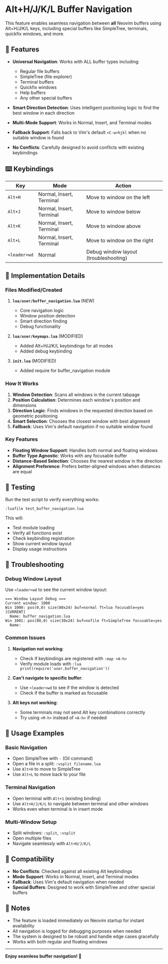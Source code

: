 # Alt+H/J/K/L Buffer Navigation

This feature enables seamless navigation between **all** Neovim buffers using Alt+H/J/K/L keys, including special buffers like SimpleTree, terminals, quickfix windows, and more.

## 🚀 Features

- **Universal Navigation**: Works with ALL buffer types including:
  - Regular file buffers
  - SimpleTree (file explorer)
  - Terminal buffers
  - Quickfix windows
  - Help buffers
  - Any other special buffers

- **Smart Direction Detection**: Uses intelligent positioning logic to find the best window in each direction
- **Multi-Mode Support**: Works in Normal, Insert, and Terminal modes
- **Fallback Support**: Falls back to Vim's default `<C-w>hjkl` when no suitable window is found
- **No Conflicts**: Carefully designed to avoid conflicts with existing keybindings

## ⌨️ Keybindings

| Key | Mode | Action |
|-----|------|--------|
| `Alt+H` | Normal, Insert, Terminal | Move to window on the left |
| `Alt+J` | Normal, Insert, Terminal | Move to window below |
| `Alt+K` | Normal, Insert, Terminal | Move to window above |
| `Alt+L` | Normal, Insert, Terminal | Move to window on the right |
| `<leader>wd` | Normal | Debug window layout (troubleshooting) |

## 🔧 Implementation Details

### Files Modified/Created

1. **`lua/user/buffer_navigation.lua`** (NEW)
   - Core navigation logic
   - Window position detection
   - Smart direction finding
   - Debug functionality

2. **`lua/user/keymaps.lua`** (MODIFIED)
   - Added Alt+H/J/K/L keybindings for all modes
   - Added debug keybinding

3. **`init.lua`** (MODIFIED)
   - Added require for buffer_navigation module

### How It Works

1. **Window Detection**: Scans all windows in the current tabpage
2. **Position Calculation**: Determines each window's position and dimensions
3. **Direction Logic**: Finds windows in the requested direction based on geometric positioning
4. **Smart Selection**: Chooses the closest window with best alignment
5. **Fallback**: Uses Vim's default navigation if no suitable window found

### Key Features

- **Floating Window Support**: Handles both normal and floating windows
- **Buffer Type Agnostic**: Works with any focusable buffer
- **Distance-Based Selection**: Chooses the nearest window in the direction
- **Alignment Preference**: Prefers better-aligned windows when distances are equal

## 🧪 Testing

Run the test script to verify everything works:

```vim
:luafile test_buffer_navigation.lua
```

This will:
- Test module loading
- Verify all functions exist
- Check keybinding registration
- Show current window layout
- Display usage instructions

## 🐛 Troubleshooting

### Debug Window Layout
Use `<leader>wd` to see the current window layout:
```
=== Window Layout Debug ===
Current window: 1000
Win 1000: pos(0,0) size(80x24) buf=normal ft=lua focusable=yes [CURRENT]
  Name: buffer_navigation.lua
Win 1001: pos(80,0) size(30x24) buf=nofile ft=SimpleTree focusable=yes
  Name: 
```

### Common Issues

1. **Navigation not working**: 
   - Check if keybindings are registered with `:map <A-h>`
   - Verify module loads with `:lua print(require('user.buffer_navigation'))`

2. **Can't navigate to specific buffer**:
   - Use `<leader>wd` to see if the window is detected
   - Check if the buffer is marked as focusable

3. **Alt keys not working**:
   - Some terminals may not send Alt key combinations correctly
   - Try using `<M-h>` instead of `<A-h>` if needed

## 🎯 Usage Examples

### Basic Navigation
- Open SimpleTree with `-` (Oil command)
- Open a file in a split: `:vsplit filename.lua`
- Use `Alt+H` to move to SimpleTree
- Use `Alt+L` to move back to your file

### Terminal Navigation
- Open terminal with `Alt+1` (existing binding)
- Use `Alt+H/J/K/L` to navigate between terminal and other windows
- Works even when terminal is in insert mode

### Multi-Window Setup
- Split windows: `:split`, `:vsplit`
- Open multiple files
- Navigate seamlessly with `Alt+H/J/K/L`

## 🔄 Compatibility

- **No Conflicts**: Checked against all existing Alt keybindings
- **Mode Support**: Works in Normal, Insert, and Terminal modes
- **Fallback**: Uses Vim's default navigation when needed
- **Special Buffers**: Designed to work with SimpleTree and other special buffers

## 📝 Notes

- The feature is loaded immediately on Neovim startup for instant availability
- All navigation is logged for debugging purposes when needed
- The system is designed to be robust and handle edge cases gracefully
- Works with both regular and floating windows

---

**Enjoy seamless buffer navigation! 🎉**